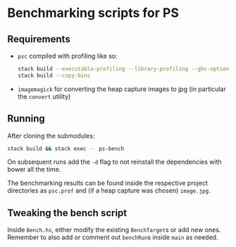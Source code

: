 # Benchmarking scripts for PS

## Requirements

- `psc` compiled with profiling like so:

  ```sh
  stack build --executable-profiling --library-profiling --ghc-options="-fprof-auto -rtsopts" 
  stack build --copy-bins
  ```

- `imagemagick` for converting the heap capture images to jpg (in particular the
  `convert` utility)

## Running

After cloning the submodules:

```sh
stack build && stack exec -- ps-bench
```

On subsequent runs add the `-d` flag to not reinstall the dependencies with
bower all the time.

The benchmarking results can be found inside the respective project directories
as `psc.prof` and (if a heap capture was chosen) `image.jpg`.

## Tweaking the bench script

Inside `Bench.hs`, either modify the existing `BenchTarget`s or add new ones.
Remember to also add or comment out `benchRun`s inside `main` as needed.

